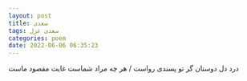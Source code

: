 ```yaml
---
layout: post
title: سعدی
tags: سعدی غزل
categories: poem
date: 2022-06-06 06:35:23
---
```


درد دل دوستان گر تو پسندی رواست / هر چه مراد شماست غایت مقصود ماست

